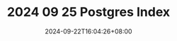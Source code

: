---
title: "2024 09 25 Postgres Index"
summary: ""
description: ""
date: 2024-09-22T16:04:26+08:00
slug: "postgres-index"
tags: ["blog","en"]
# series: ["Documentation"]
# series_order: 9
cascade:
  showEdit: true
  showSummary: true
  hideFeatureImage: false
draft: false
---
